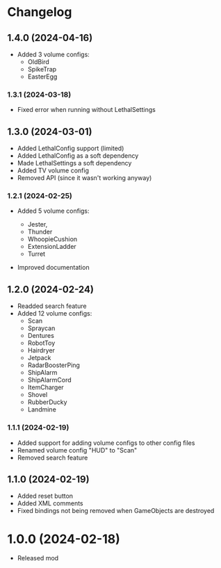 # Changelog

## 1.4.0 (2024-04-16)

- Added 3 volume configs:
  - OldBird
  - SpikeTrap
  - EasterEgg

### 1.3.1 (2024-03-18)

- Fixed error when running without LethalSettings

## 1.3.0 (2024-03-01)

- Added LethalConfig support (limited)
- Added LethalConfig as a  soft dependency
- Made LethalSettings a soft dependency
- Added TV volume config
- Removed API (since it wasn't working anyway)

### 1.2.1 (2024-02-25)

- Added 5 volume configs:
  - Jester,
  - Thunder
  - WhoopieCushion
  - ExtensionLadder
  - Turret

- Improved documentation

## 1.2.0 (2024-02-24)

- Readded search feature
- Added 12 volume configs:
  - Scan
  - Spraycan
  - Dentures
  - RobotToy
  - Hairdryer
  - Jetpack
  - RadarBoosterPing
  - ShipAlarm
  - ShipAlarmCord
  - ItemCharger
  - Shovel
  - RubberDucky
  - Landmine


### 1.1.1 (2024-02-19)

- Added support for adding volume configs to other config files
- Renamed volume config "HUD" to "Scan"
- Removed search feature

## 1.1.0 (2024-02-19)

- Added reset button
- Added XML comments
- Fixed bindings not being removed when GameObjects are destroyed

# 1.0.0 (2024-02-18)

- Released mod